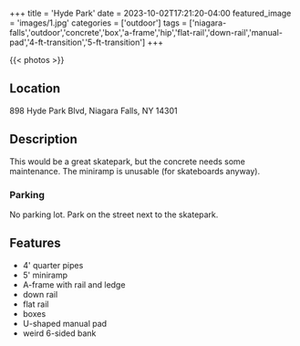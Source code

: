 +++
title = 'Hyde Park'
date = 2023-10-02T17:21:20-04:00
featured_image = 'images/1.jpg'
categories = ['outdoor']
tags = ['niagara-falls','outdoor','concrete','box','a-frame','hip','flat-rail','down-rail','manual-pad','4-ft-transition','5-ft-transition']
+++

{{< photos >}}

## Location

898 Hyde Park Blvd, Niagara Falls, NY 14301

## Description

This would be a great skatepark, but the concrete needs some maintenance. The miniramp is unusable (for skateboards anyway).

### Parking

No parking lot. Park on the street next to the skatepark.

## Features

- 4' quarter pipes
- 5' miniramp
- A-frame with rail and ledge
- down rail
- flat rail
- boxes
- U-shaped manual pad
- weird 6-sided bank

